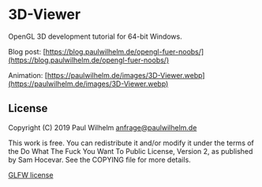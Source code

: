 3D-Viewer
=========

OpenGL 3D development tutorial for 64-bit Windows.

Blog post: [https://blog.paulwilhelm.de/opengl-fuer-noobs/](https://blog.paulwilhelm.de/opengl-fuer-noobs/)

Animation: [https://paulwilhelm.de/images/3D-Viewer.webp](https://paulwilhelm.de/images/3D-Viewer.webp)


License
-------

Copyright (C) 2019 Paul Wilhelm <anfrage@paulwilhelm.de>

This work is free. You can redistribute it and/or modify it under the
terms of the Do What The Fuck You Want To Public License, Version 2,
as published by Sam Hocevar. See the COPYING file for more details.

[GLFW license](glfw/COPYING.TXT)
